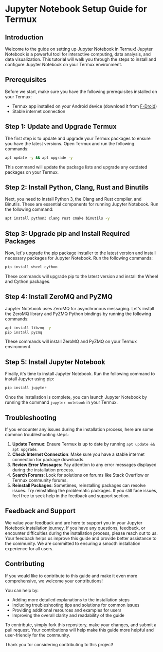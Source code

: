 # Jupyter Notebook Setup Guide for Termux
## Introduction
Welcome to the guide on setting up Jupyter Notebook in Termux!
Jupyter Notebook is a powerful tool for interactive computing, data analysis, and data visualization.
This tutorial will walk you through the steps to install and configure Jupyter Notebook on your Termux environment.

## Prerequisites
Before we start, make sure you have the following prerequisites installed on your Termux:
- Termux app installed on your Android device (download it from [F-Droid](https://f-droid.org/en/packages/com.termux/))
- Stable internet connection

## Step 1: Update and Upgrade Termux
The first step is to update and upgrade your Termux packages to ensure you have the latest versions.
Open Termux and run the following commands:
```bash
apt update -y && apt upgrade -y
```
This command will update the package lists and upgrade any outdated packages on your Termux.

## Step 2: Install Python, Clang, Rust and Binutils
Next, you need to install Python 3, the Clang and Rust compiler, and Binutils.
These are essential components for running Jupyter Notebook.
Run the following command:
```bash
apt install python3 clang rust cmake binutils -y
```

## Step 3: Upgrade pip and Install Required Packages
Now, let's upgrade the pip package installer to the latest version and install necessary packages for Jupyter Notebook. 
Run the following commands:
```bash
pip install wheel cython
```
These commands will upgrade pip to the latest version and install the Wheel and Cython packages.

## Step 4: Install ZeroMQ and PyZMQ
Jupyter Notebook uses ZeroMQ for asynchronous messaging. 
Let's install the ZeroMQ library and PyZMQ Python bindings by running the following commands:
```bash
apt install libzmq -y
pip install pyzmq
```
These commands will install ZeroMQ and PyZMQ on your Termux environment.

## Step 5: Install Jupyter Notebook
Finally, it's time to install Jupyter Notebook. Run the following command to install Jupyter using pip:
```bash
pip install jupyter
```

Once the installation is complete, you can launch Jupyter Notebook by running the command `jupyter notebook` in your Termux.

## Troubleshooting
If you encounter any issues during the installation process, here are some common troubleshooting steps:
1. **Update Termux**: Ensure Termux is up to date by running `apt update && apt upgrade`.
2. **Check Internet Connection**: Make sure you have a stable internet connection for package downloads.
3. **Review Error Messages**: Pay attention to any error messages displayed during the installation process.
4. **Search Forums**: Look for solutions on forums like Stack Overflow or Termux community forums.
5. **Reinstall Packages**: Sometimes, reinstalling packages can resolve issues. Try reinstalling the problematic packages.
If you still face issues, feel free to seek help in the feedback and support section.

## Feedback and Support
We value your feedback and are here to support you in your Jupyter Notebook installation journey. 
If you have any questions, feedback, or encounter difficulties during the installation process, please reach out to us. 
Your feedback helps us improve this guide and provide better assistance to the community.
We are committed to ensuring a smooth installation experience for all users.

## Contributing
If you would like to contribute to this guide and make it even more comprehensive, we welcome your contributions!

You can help by:
- Adding more detailed explanations to the installation steps
- Including troubleshooting tips and solutions for common issues
- Providing additional resources and examples for users
- Improving the overall clarity and readability of the guide

To contribute, simply fork this repository, make your changes, and submit a pull request.
Your contributions will help make this guide more helpful and user-friendly for the community.

Thank you for considering contributing to this project!
